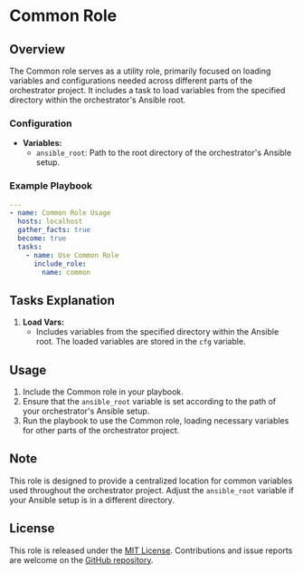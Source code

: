 # Common Role

## Overview

The Common role serves as a utility role, primarily focused on loading variables and configurations needed across different parts of the orchestrator project. It includes a task to load variables from the specified directory within the orchestrator's Ansible root.

### Configuration

- **Variables:**
  - `ansible_root`: Path to the root directory of the orchestrator's Ansible setup.

### Example Playbook

```yaml
---
- name: Common Role Usage
  hosts: localhost
  gather_facts: true
  become: true
  tasks:
    - name: Use Common Role
      include_role:
        name: common
```

## Tasks Explanation

1. **Load Vars:**
   - Includes variables from the specified directory within the Ansible root. The loaded variables are stored in the `cfg` variable.

## Usage

1. Include the Common role in your playbook.
2. Ensure that the `ansible_root` variable is set according to the path of your orchestrator's Ansible setup.
3. Run the playbook to use the Common role, loading necessary variables for other parts of the orchestrator project.

## Note

This role is designed to provide a centralized location for common variables used throughout the orchestrator project. Adjust the `ansible_root` variable if your Ansible setup is in a different directory.

## License

This role is released under the [MIT License](LICENSE). Contributions and issue reports are welcome on the [GitHub repository](https://github.com/SuperPanda/orchestration-architect-ansible).

